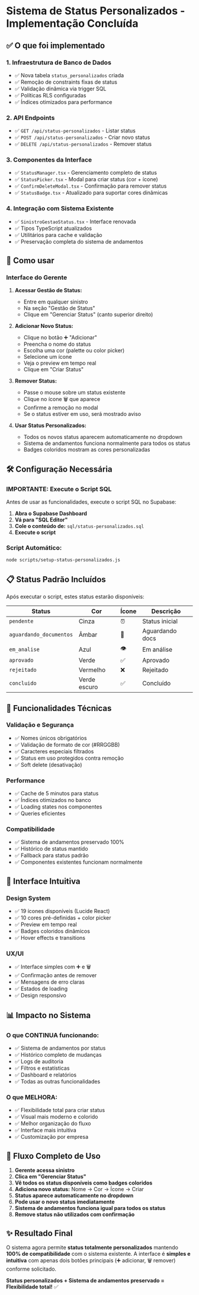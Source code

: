 # Sistema de Status Personalizados - Implementação Concluída

## ✅ O que foi implementado

### 1. **Infraestrutura de Banco de Dados**
- ✅ Nova tabela `status_personalizados` criada
- ✅ Remoção de constraints fixas de status
- ✅ Validação dinâmica via trigger SQL
- ✅ Políticas RLS configuradas
- ✅ Índices otimizados para performance

### 2. **API Endpoints**
- ✅ `GET /api/status-personalizados` - Listar status
- ✅ `POST /api/status-personalizados` - Criar novo status
- ✅ `DELETE /api/status-personalizados` - Remover status

### 3. **Componentes da Interface**
- ✅ `StatusManager.tsx` - Gerenciamento completo de status
- ✅ `StatusPicker.tsx` - Modal para criar status (cor + ícone)
- ✅ `ConfirmDeleteModal.tsx` - Confirmação para remover status
- ✅ `StatusBadge.tsx` - Atualizado para suportar cores dinâmicas

### 4. **Integração com Sistema Existente**
- ✅ `SinistroGestaoStatus.tsx` - Interface renovada
- ✅ Tipos TypeScript atualizados
- ✅ Utilitários para cache e validação
- ✅ Preservação completa do sistema de andamentos

## 🚀 Como usar

### **Interface do Gerente**

1. **Acessar Gestão de Status:**
   - Entre em qualquer sinistro
   - Na seção "Gestão de Status" 
   - Clique em "Gerenciar Status" (canto superior direito)

2. **Adicionar Novo Status:**
   - Clique no botão ➕ "Adicionar"
   - Preencha o nome do status
   - Escolha uma cor (palette ou color picker)
   - Selecione um ícone
   - Veja o preview em tempo real
   - Clique em "Criar Status"

3. **Remover Status:**
   - Passe o mouse sobre um status existente
   - Clique no ícone 🗑️ que aparece
   - Confirme a remoção no modal
   - Se o status estiver em uso, será mostrado aviso

4. **Usar Status Personalizados:**
   - Todos os novos status aparecem automaticamente no dropdown
   - Sistema de andamentos funciona normalmente para todos os status
   - Badges coloridos mostram as cores personalizadas

## 🛠️ Configuração Necessária

### **IMPORTANTE: Execute o Script SQL**

Antes de usar as funcionalidades, execute o script SQL no Supabase:

1. **Abra o Supabase Dashboard**
2. **Vá para "SQL Editor"**
3. **Cole o conteúdo de:** `sql/status-personalizados.sql`
4. **Execute o script**

### **Script Automático:**
```bash
node scripts/setup-status-personalizados.js
```

## 📋 Status Padrão Incluídos

Após executar o script, estes status estarão disponíveis:

| Status | Cor | Ícone | Descrição |
|--------|-----|-------|-----------|
| `pendente` | Cinza | ⏰ | Status inicial |
| `aguardando_documentos` | Âmbar | 📄 | Aguardando docs |
| `em_analise` | Azul | 👁️ | Em análise |
| `aprovado` | Verde | ✅ | Aprovado |
| `rejeitado` | Vermelho | ❌ | Rejeitado |
| `concluido` | Verde escuro | ✅ | Concluído |

## 🔧 Funcionalidades Técnicas

### **Validação e Segurança**
- ✅ Nomes únicos obrigatórios
- ✅ Validação de formato de cor (#RRGGBB)
- ✅ Caracteres especiais filtrados
- ✅ Status em uso protegidos contra remoção
- ✅ Soft delete (desativação)

### **Performance**
- ✅ Cache de 5 minutos para status
- ✅ Índices otimizados no banco
- ✅ Loading states nos componentes
- ✅ Queries eficientes

### **Compatibilidade**
- ✅ Sistema de andamentos preservado 100%
- ✅ Histórico de status mantido
- ✅ Fallback para status padrão
- ✅ Componentes existentes funcionam normalmente

## 🎨 Interface Intuitiva

### **Design System**
- ✅ 19 ícones disponíveis (Lucide React)
- ✅ 10 cores pré-definidas + color picker
- ✅ Preview em tempo real
- ✅ Badges coloridos dinâmicos
- ✅ Hover effects e transitions

### **UX/UI**
- ✅ Interface simples com ➕ e 🗑️
- ✅ Confirmação antes de remover
- ✅ Mensagens de erro claras  
- ✅ Estados de loading
- ✅ Design responsivo

## 📊 Impacto no Sistema

### **O que CONTINUA funcionando:**
- ✅ Sistema de andamentos por status
- ✅ Histórico completo de mudanças
- ✅ Logs de auditoria
- ✅ Filtros e estatísticas
- ✅ Dashboard e relatórios
- ✅ Todas as outras funcionalidades

### **O que MELHORA:**
- ✅ Flexibilidade total para criar status
- ✅ Visual mais moderno e colorido
- ✅ Melhor organização do fluxo
- ✅ Interface mais intuitiva
- ✅ Customização por empresa

## 🔄 Fluxo Completo de Uso

1. **Gerente acessa sinistro**
2. **Clica em "Gerenciar Status"**
3. **Vê todos os status disponíveis como badges coloridos**
4. **Adiciona novo status:** Nome → Cor → Ícone → Criar
5. **Status aparece automaticamente no dropdown**
6. **Pode usar o novo status imediatamente**
7. **Sistema de andamentos funciona igual para todos os status**
8. **Remove status não utilizados com confirmação**

## ✨ Resultado Final

O sistema agora permite **status totalmente personalizados** mantendo **100% de compatibilidade** com o sistema existente. A interface é **simples e intuitiva** com apenas dois botões principais (➕ adicionar, 🗑️ remover) conforme solicitado.

**Status personalizados + Sistema de andamentos preservado = Flexibilidade total!** ✅